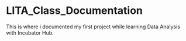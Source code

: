 # LITA_Class_Documentation
This is where i documented my first project while learning Data Analysis with Incubator Hub.
